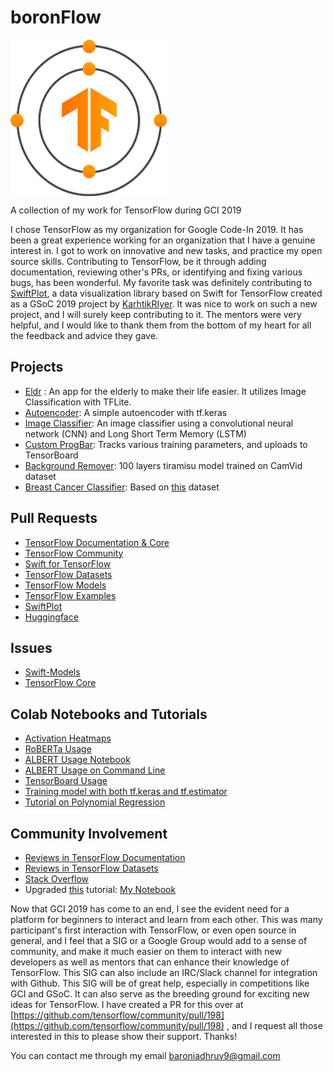 
# boronFlow

<img src="tf.png" width="250" height="250" align="middle">

A collection of my work for TensorFlow during GCI 2019

I chose TensorFlow as my organization for Google Code-In 2019. It has been a great experience working for an organization that I have a genuine interest in. I got to work on innovative and new tasks, and practice my open source skills. Contributing to TensorFlow, be it through adding documentation, reviewing other's PRs, or identifying and fixing various bugs, has been wonderful. My favorite task was definitely contributing to [SwiftPlot](https://github.com/KarthikRIyer/swiftplot), a data visualization library based on Swift for TensorFlow created as a GSoC 2019 project by [KarhtikRIyer](https://github.com/KarthikRIyer). It was nice to work on such a new project, and I will surely keep contributing to it. The mentors were very helpful, and I would like to thank them from the bottom of my heart for all the feedback and advice they gave.

## Projects

 - [Eldr](https://github.com/boronhub/eldr) :  An app for the elderly to make their life easier. It utilizes Image Classification with TFLite.
 - [Autoencoder](https://colab.research.google.com/drive/14O4ARBJllu6VS6Cd5WuHZF4mxbjJyYX0):  A simple autoencoder with tf.keras
 - [Image Classifier](https://colab.research.google.com/drive/1D54sG6RWNpCboNGb99cHalzWoE4_Pkxb):  An image classifier using a convolutional neural network (CNN) and Long Short Term Memory (LSTM)
 - [Custom ProgBar]([https://colab.research.google.com/drive/17Zd37hS_jgSqP3b8iC1947PMrE0zNNDf](https://colab.research.google.com/drive/17Zd37hS_jgSqP3b8iC1947PMrE0zNNDf)): Tracks various training parameters, and uploads to TensorBoard
 - [Background Remover](https://github.com/boronhub/bg-remover): 100 layers tiramisu model trained on CamVid dataset 
 - [Breast Cancer Classifier](https://colab.research.google.com/drive/1YcS3K-0J9vIuTBflXFmSZqm722KnvgyD): Based on [this](https://archive.ics.uci.edu/ml/datasets/Breast+Cancer) dataset

## Pull Requests
 - [TensorFlow Documentation & Core](https://github.com/tensorflow/tensorflow/pulls?utf8=%E2%9C%93&q=is:pr%20author:boronhub%20)
 - [TensorFlow Community](https://github.com/tensorflow/community/pulls/boronhub)
 - [Swift for TensorFlow](https://github.com/tensorflow/swift/pull/357)
 - [TensorFlow Datasets](https://github.com/tensorflow/datasets/pulls/boronhub)
 - [TensorFlow Models](https://github.com/tensorflow/models/pulls/boronhub)
 - [TensorFlow Examples](https://github.com/tensorflow/examples/pulls/boronhub)
 - [SwiftPlot](https://github.com/KarthikRIyer/swiftplot/pulls/boronhub)
 - [Huggingface](https://github.com/huggingface/transformers/pulls/boronhub)
 
## Issues
 - [Swift-Models](https://github.com/tensorflow/swift-models/issues/278)
 - [TensorFlow Core](https://github.com/tensorflow/tensorflow/issues/35079)

## Colab Notebooks and Tutorials

 - [Activation Heatmaps](https://colab.research.google.com/drive/1SsxbQB9QpMT72GhWfaEcoMzKcygdBd51)
 - [RoBERTa Usage](https://colab.research.google.com/drive/1m710fy2OjF9V-7SEUeGPJZhUxDKD-Jp0)
 - [ALBERT Usage Notebook](https://colab.research.google.com/drive/1Z2QVXRGp6F7ZWifwGN0uteJhHf_tIGme)
 - [ALBERT Usage on Command Line](https://github.com/boronhub/ALBERT)
 - [TensorBoard Usage](https://medium.com/@ray4uoflight/uploading-callback-logs-to-tensorboard-975517b2b866)
 - [Training model with both tf.keras and tf.estimator](https://colab.research.google.com/drive/1y1AAtZxeWKt5wfBE5XejaW_s8gYgqZey)
 - [Tutorial on Polynomial Regression](https://medium.com/@ray4uoflight/polynomial-regression-using-python-%20d5d93e92fd60)
 
 ## Community Involvement
 
 - [Reviews in TensorFlow Documentation](https://github.com/tensorflow/tensorflow/pulls?utf8=%E2%9C%93&q=is:open%20is:pr%20commenter:boronhub%20)
 - [Reviews in TensorFlow Datasets](https://github.com/tensorflow/datasets/pulls?utf8=%E2%9C%93&q=is:pr%20commenter:boronhub)
 - [Stack Overflow](https://stackoverflow.com/a/59414783/12566761)
 - Upgraded [this](https://www.kaggle.com/jameskhoo/deep-learning-with-keras-and-tensorflow/data) tutorial: [My Notebook](https://colab.research.google.com/drive/1nDvG667nxpME0LtkRkAMPlW2GNb9iJnb)

 
Now that GCI 2019 has come to an end, I see the evident need for a platform for beginners to interact and learn from each other. This was many participant's first interaction with TensorFlow, or even open source in general, and I feel that a SIG or a Google Group would add to a sense of community, and make it much easier on them to interact with new developers as well as mentors that can enhance their knowledge of TensorFlow. This SIG can also include an IRC/Slack channel for integration with Github. This SIG will be of great help, especially in competitions like GCI and GSoC. It can also serve as the breeding ground for exciting new ideas for TensorFlow. I have created a PR for this over at [https://github.com/tensorflow/community/pull/198](https://github.com/tensorflow/community/pull/198) , and I request all those interested in this to please show their support. Thanks!

You can contact me through my email baroniadhruv9@gmail.com

